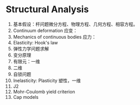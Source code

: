 # Structural Analysis
1. 基本假设：杆问题微分方程、物理方程、几何方程、相容方程。
2. Continuum deformation 应变：
3. Mechanics of continuous bodies 应力：
4. Elasticity: Hook's law
5. 弹性力学问题求解
6. 变分原理
7. 有限元：一维
8. 二维
9. 自锁问题
10. Inelasticity: Plasticity 塑性，一维
11. J2
12. Mohr-Coulomb yield criterion
13. Cap models